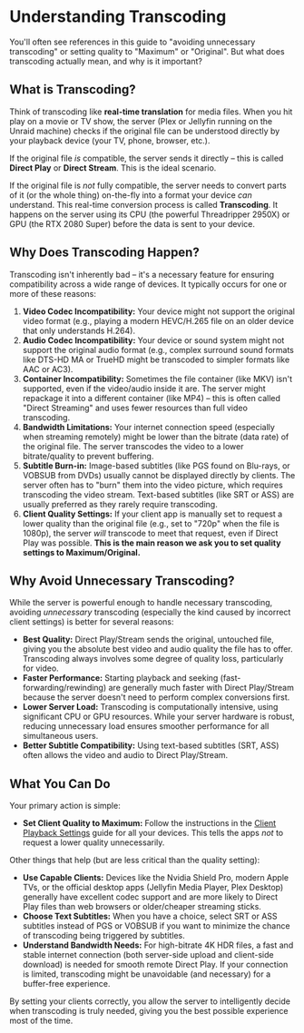# Understanding Transcoding

You'll often see references in this guide to "avoiding unnecessary transcoding" or setting quality to "Maximum" or "Original". But what does transcoding actually mean, and why is it important?

## What is Transcoding?

Think of transcoding like **real-time translation** for media files. When you hit play on a movie or TV show, the server (Plex or Jellyfin running on the Unraid machine) checks if the original file can be understood directly by your playback device (your TV, phone, browser, etc.).

If the original file *is* compatible, the server sends it directly – this is called **Direct Play** or **Direct Stream**. This is the ideal scenario.

If the original file is *not* fully compatible, the server needs to convert parts of it (or the whole thing) on-the-fly into a format your device *can* understand. This real-time conversion process is called **Transcoding**. It happens on the server using its CPU (the powerful Threadripper 2950X) or GPU (the RTX 2080 Super) before the data is sent to your device.

## Why Does Transcoding Happen?

Transcoding isn't inherently bad – it's a necessary feature for ensuring compatibility across a wide range of devices. It typically occurs for one or more of these reasons:

1.  **Video Codec Incompatibility:** Your device might not support the original video format (e.g., playing a modern HEVC/H.265 file on an older device that only understands H.264).
2.  **Audio Codec Incompatibility:** Your device or sound system might not support the original audio format (e.g., complex surround sound formats like DTS-HD MA or TrueHD might be transcoded to simpler formats like AAC or AC3).
3.  **Container Incompatibility:** Sometimes the file container (like MKV) isn't supported, even if the video/audio inside it are. The server might repackage it into a different container (like MP4) – this is often called "Direct Streaming" and uses fewer resources than full video transcoding.
4.  **Bandwidth Limitations:** Your internet connection speed (especially when streaming remotely) might be lower than the bitrate (data rate) of the original file. The server transcodes the video to a lower bitrate/quality to prevent buffering.
5.  **Subtitle Burn-in:** Image-based subtitles (like PGS found on Blu-rays, or VOBSUB from DVDs) usually cannot be displayed directly by clients. The server often has to "burn" them into the video picture, which requires transcoding the video stream. Text-based subtitles (like SRT or ASS) are usually preferred as they rarely require transcoding.
6.  **Client Quality Settings:** If your client app is manually set to request a lower quality than the original file (e.g., set to "720p" when the file is 1080p), the server *will* transcode to meet that request, even if Direct Play was possible. **This is the main reason we ask you to set quality settings to Maximum/Original.**

## Why Avoid Unnecessary Transcoding?

While the server is powerful enough to handle necessary transcoding, avoiding *unnecessary* transcoding (especially the kind caused by incorrect client settings) is better for several reasons:

* **Best Quality:** Direct Play/Stream sends the original, untouched file, giving you the absolute best video and audio quality the file has to offer. Transcoding always involves some degree of quality loss, particularly for video.
* **Faster Performance:** Starting playback and seeking (fast-forwarding/rewinding) are generally much faster with Direct Play/Stream because the server doesn't need to perform complex conversions first.
* **Lower Server Load:** Transcoding is computationally intensive, using significant CPU or GPU resources. While your server hardware is robust, reducing unnecessary load ensures smoother performance for all simultaneous users.
* **Better Subtitle Compatibility:** Using text-based subtitles (SRT, ASS) often allows the video and audio to Direct Play/Stream.

## What You Can Do

Your primary action is simple:

* **Set Client Quality to Maximum:** Follow the instructions in the [Client Playback Settings](client-settings.md) guide for all your devices. This tells the apps *not* to request a lower quality unnecessarily.

Other things that help (but are less critical than the quality setting):

* **Use Capable Clients:** Devices like the Nvidia Shield Pro, modern Apple TVs, or the official desktop apps (Jellyfin Media Player, Plex Desktop) generally have excellent codec support and are more likely to Direct Play files than web browsers or older/cheaper streaming sticks.
* **Choose Text Subtitles:** When you have a choice, select SRT or ASS subtitles instead of PGS or VOBSUB if you want to minimize the chance of transcoding being triggered by subtitles.
* **Understand Bandwidth Needs:** For high-bitrate 4K HDR files, a fast and stable internet connection (both server-side upload and client-side download) is needed for smooth remote Direct Play. If your connection is limited, transcoding might be unavoidable (and necessary) for a buffer-free experience.

By setting your clients correctly, you allow the server to intelligently decide when transcoding is truly needed, giving you the best possible experience most of the time.
